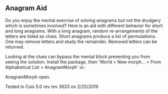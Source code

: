 ## Anagram Aid

Do you enjoy the mental exercise of solving anagrams but not the drudgery which is sometimes involved? Here is an aid with different behavior for short and long anagrams. With a long anagram, random re-arrangements of the letters are listed as clues. Short anagrams produce a list of permutations. One may remove letters and study the remainder. Removed letters can be returned.

Looking at the clues can bypass the mental block preventing you from seeing the solution. Install the package, then 'World > New morph... > From Alphabetical List > AnagramMorph' or:

AnagramMorph open.

Tested in Cuis 5.0  rev rev 3633 on 2/25/2019
